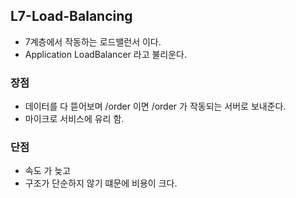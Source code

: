 ## L7-Load-Balancing

- 7계층에서 작동하는 로드밸런서 이다.
- Application LoadBalancer 라고 불리운다.

### 장점

- 데이터를 다 뜯어보며 /order 이면 /order 가 작동되는 서버로 보내준다.
- 마이크로 서비스에 유리 함.

### 단점

- 속도 가 늦고
- 구조가 단순하지 않기 떄문에 비용이 크다.
